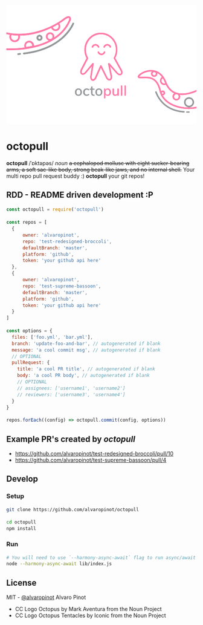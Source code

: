 ![octopull logo](docs/images/octopull-logo-with-tentacles-980-transparent@2x.png)

# octopull

**octopull** /ˈɒktəpəs/ *noun*
~~a cephalopod mollusc with eight sucker-bearing arms, a soft sac-like body, strong beak-like jaws, and no internal shell.~~ Your multi repo pull request buddy :) **octopull** your git repos!


## RDD - README driven development :P

```js
const octopull = require('octopull')

const repos = [
  {
      owner: 'alvaropinot',
      repo: 'test-redesigned-broccoli',
      defaultBranch: 'master',
      platform: 'github',
      token: 'your github api here'
  },
  {
      owner: 'alvaropinot',
      repo: 'test-supreme-bassoon',
      defaultBranch: 'master',
      platform: 'github',
      token: 'your github api here'
  }
]

const options = {
  files: ['foo.yml', 'bar.yml'],
  branch: 'update-foo-and-bar', // autogenerated if blank
  message: 'a cool commit msg', // autogenerated if blank
  // OPTIONAL
  pullRequest: {
    title: 'a cool PR title', // autogenerated if blank
    body: 'a cool PR body', // autogenerated if blank
    // OPTIONAL
    // assignees: ['username1', 'username2']
    // reviewers: ['username3', 'username4']
  }
}

repos.forEach((config) => octopull.commit(config, options))
```

## Example PR's created by *octopull*
* https://github.com/alvaropinot/test-redesigned-broccoli/pull/10
* https://github.com/alvaropinot/test-supreme-bassoon/pull/4

## Develop

### Setup

```sh
git clone https://github.com/alvaropinot/octopull

cd octopull
npm install
```

### Run

```sh
# You will need to use `--harmony-async-await` flag to run async/await code.
node --harmony-async-await lib/index.js
```

## License

MIT - [@alvaropinot](http://twitter.com/alvaropinot) Alvaro Pinot

* CC Logo Octopus by Mark Aventura from the Noun Project
* CC Logo Octopus Tentacles by Iconic from the Noun Project
